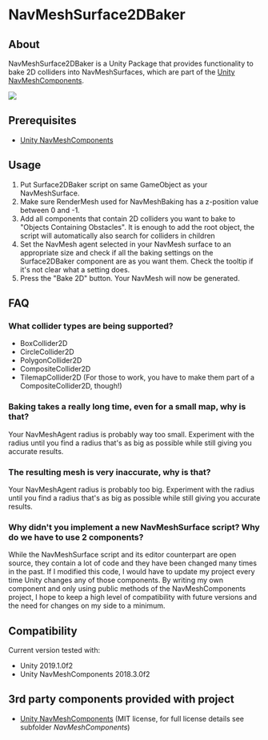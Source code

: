 # NavMeshSurface2DBaker
About
---
NavMeshSurface2DBaker is a Unity Package that provides functionality to bake 2D colliders into NavMeshSurfaces, which are part of the [Unity NavMeshComponents](https://github.com/Unity-Technologies/NavMeshComponents).

![](https://raw.githubusercontent.com/SharlatanY/NavMeshSurface2DBaker/master/docs/img/tilemap_navmesh.png)

Prerequisites
---
* [Unity NavMeshComponents](https://github.com/Unity-Technologies/NavMeshComponents)

Usage
---
1. Put Surface2DBaker script on same GameObject as your NavMeshSurface.
2. Make sure RenderMesh used for NavMeshBaking has a z-position value between 0 and -1.
3. Add all components that contain 2D colliders you want to bake to "Objects Containing Obstacles". It is enough to add the root object, the script will automatically also search for colliders in children
4. Set the NavMesh agent selected in your NavMesh surface to an appropriate size and check if all the baking settings on the Surface2DBaker component are as you want them. Check the tooltip if it's not clear what a setting does.
5. Press the "Bake 2D" button. Your NavMesh will now be generated.

FAQ
---
### What collider types are being supported?
* BoxCollider2D
* CircleCollider2D
* PolygonCollider2D
* CompositeCollider2D
* TilemapCollider2D (For those to work, you have to make them part of a CompositeCollider2D, though!)

### Baking takes a really long time, even for a small map, why is that?
Your NavMeshAgent radius is probably way too small. Experiment with the radius until you find a radius that's as big as possible while still giving you accurate results.

### The resulting mesh is very inaccurate, why is that?
Your NavMeshAgent radius is probably too big. Experiment with the radius until you find a radius that's as big as possible while still giving you accurate results.

### Why didn't you implement a new NavMeshSurface script? Why do we have to use 2 components?
While the NavMeshSurface script and its editor counterpart are open source, they contain a lot of code and they have been changed many times in the past. If I modified this code, I would have to update my project every time Unity changes any of those components.
By writing my own component and only using public methods of the NavMeshComponents project, I hope to keep a high level of compatibility with future versions and the need for changes on my side to a minimum.

Compatibility
---
Current version tested with:
* Unity 2019.1.0f2
* Unity NavMeshComponents 2018.3.0f2

3rd party components provided with project
---
* [Unity NavMeshComponents](https://github.com/Unity-Technologies/NavMeshComponents) (MIT license, for full license details see subfolder *NavMeshComponents*)
